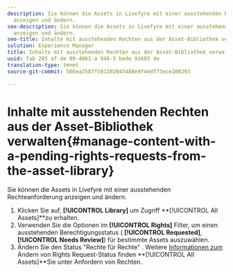 ```yaml
---
description: Sie können die Assets in Livefyre mit einer ausstehenden Rechteanforderung
  anzeigen und ändern.
seo-description: Sie können die Assets in Livefyre mit einer ausstehenden Rechteanforderung
  anzeigen und ändern.
seo-title: Inhalte mit ausstehenden Rechten aus der Asset-Bibliothek verwalten
solution: Experience Manager
title: Inhalte mit ausstehenden Rechten aus der Asset-Bibliothek verwalten
uuid: fab 285 af-de 09-4061-a 946-5 bede 91603 de
translation-type: tm+mt
source-git-commit: 566ea2587f101202045488e9f4edf73ece100293

---
```



# Inhalte mit ausstehenden Rechten aus der Asset-Bibliothek verwalten{#manage-content-with-a-pending-rights-requests-from-the-asset-library}

Sie können die Assets in Livefyre mit einer ausstehenden Rechteanforderung anzeigen und ändern.

1. Klicken Sie auf, **[!UICONTROL Library]** um Zugriff **[!UICONTROL All Assets]**zu erhalten.
1. Verwenden Sie die Optionen im **[!UICONTROL Rights]** Filter, um einen ausstehenden Berechtigungsstatus ( **[!UICONTROL Requested]**, **[!UICONTROL Needs Review]**) für bestimmte Assets auszuwählen.
1. Ändern Sie den Status "Rechte für Rechte" . Weitere [Informationen zum](../c-how-requesting-rights-works/c-how-requesting-rights-works.md#c_how_requesting_rights_works) Ändern von Rights Request-Status finden **[!UICONTROL All Assets]**Sie unter Anfordern von Rechten.
